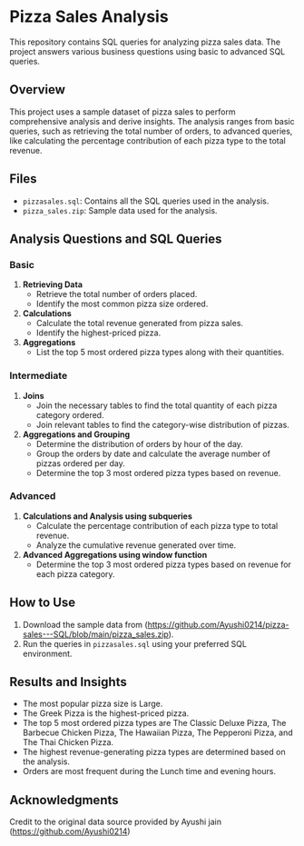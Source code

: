# Pizza Sales Analysis

This repository contains SQL queries for analyzing pizza sales data. The project answers various business questions using basic to advanced SQL queries.

## Overview
This project uses a sample dataset of pizza sales to perform comprehensive analysis and derive insights. The analysis ranges from basic queries, such as retrieving the total number of orders, to advanced queries, like calculating the percentage contribution of each pizza type to the total revenue.

## Files
- `pizzasales.sql`: Contains all the SQL queries used in the analysis.
- `pizza_sales.zip`: Sample data used for the analysis.

## Analysis Questions and SQL Queries

### Basic
1. **Retrieving Data**
   - Retrieve the total number of orders placed.
   - Identify the most common pizza size ordered.
2. **Calculations**
   - Calculate the total revenue generated from pizza sales.
   - Identify the highest-priced pizza.
3. **Aggregations**
   - List the top 5 most ordered pizza types along with their quantities.

### Intermediate
1. **Joins**
   - Join the necessary tables to find the total quantity of each pizza category ordered.
   - Join relevant tables to find the category-wise distribution of pizzas.
2. **Aggregations and Grouping**
   - Determine the distribution of orders by hour of the day.
   - Group the orders by date and calculate the average number of pizzas ordered per day.
   - Determine the top 3 most ordered pizza types based on revenue.

### Advanced
1. **Calculations and Analysis using subqueries**
   - Calculate the percentage contribution of each pizza type to total revenue.
   - Analyze the cumulative revenue generated over time.
2. **Advanced Aggregations using window function**
   - Determine the top 3 most ordered pizza types based on revenue for each pizza category.

## How to Use
1. Download the sample data from (https://github.com/Ayushi0214/pizza-sales---SQL/blob/main/pizza_sales.zip).
2. Run the queries in `pizzasales.sql` using your preferred SQL environment.

## Results and Insights
- The most popular pizza size is Large.
- The Greek Pizza is the highest-priced pizza.
- The top 5 most ordered pizza types are The Classic Deluxe Pizza, The Barbecue Chicken Pizza, The Hawaiian Pizza, The 
  Pepperoni Pizza, and The Thai Chicken Pizza.
- The highest revenue-generating pizza types are determined based on the analysis.
- Orders are most frequent during the Lunch time and evening hours.

## Acknowledgments
Credit to the original data source provided by Ayushi jain (https://github.com/Ayushi0214)

